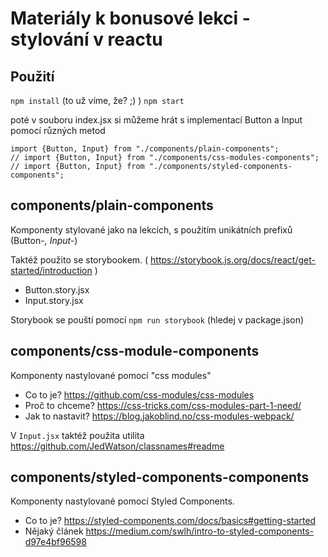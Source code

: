 # Materiály k bonusové lekci - stylování v reactu

## Použití
`npm install` (to už víme, že? ;) )
`npm start`
 
poté v souboru index.jsx si můžeme hrát s implementací Button a Input pomocí různých metod

```
import {Button, Input} from "./components/plain-components";
// import {Button, Input} from "./components/css-modules-components";
// import {Button, Input} from "./components/styled-components-components";
```

## components/plain-components
Komponenty stylované jako na lekcích, s použitím unikátních prefixů (Button-*, Input-*)

Taktéž použito se storybookem. ( https://storybook.js.org/docs/react/get-started/introduction )
- Button.story.jsx
- Input.story.jsx

Storybook se pouští pomocí `npm run storybook` (hledej v package.json)

## components/css-module-components
Komponenty nastylované pomocí "css modules"
- Co to je? https://github.com/css-modules/css-modules
- Proč to chceme? https://css-tricks.com/css-modules-part-1-need/
- Jak to nastavit? https://blog.jakoblind.no/css-modules-webpack/

V `Input.jsx` taktéž použita utilita https://github.com/JedWatson/classnames#readme

## components/styled-components-components
Komponenty nastylované pomocí Styled Components. 
- Co to je? https://styled-components.com/docs/basics#getting-started
- Nějaký článek https://medium.com/swlh/intro-to-styled-components-d97e4bf96598
